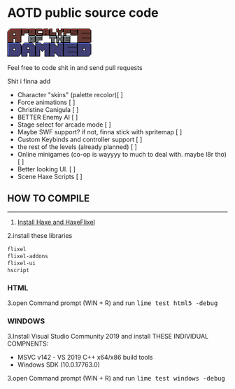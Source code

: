 
 # AOTD public source code

<img src="assets/sprites/logo3.png"/>

Feel free to code shit in and send pull requests

 Shit i finna add
 - Character "skins" (palette recolor)[ ]
 - Force animations [ ]
 - Christine Canigula [ ]
 - BETTER Enemy AI [ ]
 - Stage select for arcade mode [ ]
 - Maybe SWF support? if not, finna stick with spritemap [ ]
 - Custom Keybinds and controller support [ ]
 - the rest of the levels (already planned) [ ]
 - Online minigames (co-op is wayyyy to much to deal with. maybe l8r tho) [ ]
 - Better looking UI. [ ]
 - Scene Haxe Scripts [ ]

## HOW TO COMPILE
-------------------------------

1. <a href="https://haxeflixel.com/documentation/getting-started/">Install Haxe and HaxeFlixel</a>

2.install these libraries
```
flixel
flixel-addons
flixel-ui
hscript
```
### HTML
3.open Command prompt (WIN + R) and run <tt>lime test html5 -debug</tt>

### WINDOWS
3.Install Visual Studio Community 2019 and install THESE INDIVIDUAL COMPNENTS:

* MSVC v142 - VS 2019 C++ x64/x86 build tools
* Windows SDK (10.0.17763.0)

3.open Command prompt (WIN + R) and run <tt>lime test windows -debug</tt>

